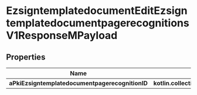 
# EzsigntemplatedocumentEditEzsigntemplatedocumentpagerecognitionsV1ResponseMPayload

## Properties
| Name | Type | Description | Notes |
| ------------ | ------------- | ------------- | ------------- |
| **aPkiEzsigntemplatedocumentpagerecognitionID** | **kotlin.collections.List&lt;kotlin.Int&gt;** |  |  |



